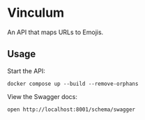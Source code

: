 # Vinculum

An API that maps URLs to Emojis.

## Usage

Start the API:

```shell
docker compose up --build --remove-orphans
```

View the Swagger docs:

```shell
open http://localhost:8001/schema/swagger
```
